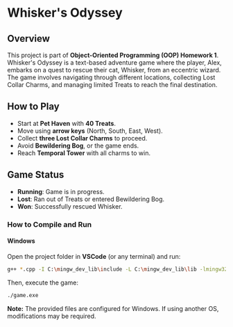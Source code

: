 # **Whisker's Odyssey**  

## **Overview**  
This project is part of **Object-Oriented Programming (OOP) Homework 1**. Whisker's Odyssey is a text-based adventure game where the player, Alex, embarks on a quest to rescue their cat, Whisker, from an eccentric wizard. The game involves navigating through different locations, collecting Lost Collar Charms, and managing limited Treats to reach the final destination.  

## **How to Play**  
- Start at **Pet Haven** with **40 Treats**.  
- Move using **arrow keys** (North, South, East, West).  
- Collect **three Lost Collar Charms** to proceed.  
- Avoid **Bewildering Bog**, or the game ends.  
- Reach **Temporal Tower** with all charms to win.  

## **Game Status**  
- **Running**: Game is in progress.  
- **Lost**: Ran out of Treats or entered Bewildering Bog.  
- **Won**: Successfully rescued Whisker.

### How to Compile and Run  

#### Windows  
Open the project folder in **VSCode** (or any terminal) and run:  
```sh
g++ *.cpp -I C:\mingw_dev_lib\include -L C:\mingw_dev_lib\lib -lmingw32 -lSDL2main -lSDL2 -lSDL2_image -lSDL2_mixer -o game.exe
```
Then, execute the game:  
```sh
./game.exe
```

**Note:** The provided files are configured for Windows. If using another OS, modifications may be required.
